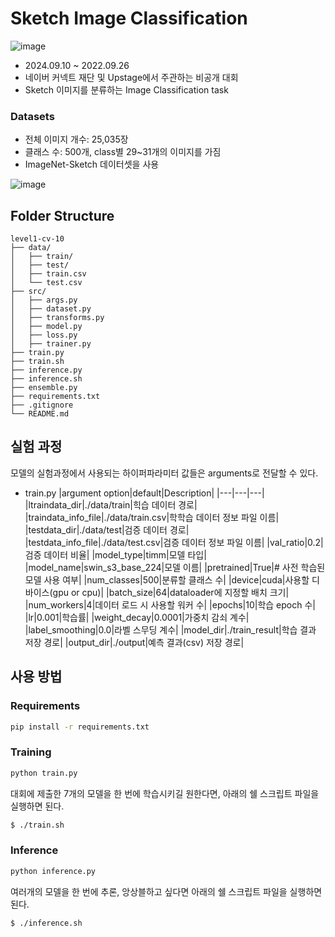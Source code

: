 # Sketch Image Classification
 
![image](https://github.com/user-attachments/assets/6240dc62-b3f1-40e1-9eb8-25f13f15112b)

- 2024.09.10 ~ 2022.09.26
- 네이버 커넥트 재단 및 Upstage에서 주관하는 비공개 대회
- Sketch 이미지를 분류하는 Image Classification task

### Datasets
- 전체 이미지 개수: 25,035장
- 클래스 수: 500개, class별 29~31개의 이미지를 가짐
- ImageNet-Sketch 데이터셋을 사용

![image](https://github.com/user-attachments/assets/62a9e117-f05d-4590-b01e-2cb73ad3bdfd)

## Folder Structure
```
level1-cv-10
├── data/
│   ├── train/
│   ├── test/
│   ├── train.csv
│   └── test.csv
├── src/
│   ├── args.py
│   ├── dataset.py
│   ├── transforms.py
│   ├── model.py
│   ├── loss.py
│   ├── trainer.py
├── train.py
├── train.sh
├── inference.py
├── inference.sh
├── ensemble.py
├── requirements.txt
├── .gitignore
└── README.md
```

## 실험 과정
모델의 실험과정에서 사용되는 하이퍼파라미터 값들은 arguments로 전달할 수 있다.

- train.py
    |argument option|default|Description|
    |---|---|---|
    |ltraindata_dir|./data/train|힉습 데이터 경로|
    |traindata_info_file|./data/train.csv|학학습 데이터 정보 파일 이름|
    |testdata_dir|./data/test|검증 데이터 경로|
    |testdata_info_file|./data/test.csv|검증 데이터 정보 파일 이름|
    |val_ratio|0.2|검증 데이터 비율|
    |model_type|timm|모델 타입|
    |model_name|swin_s3_base_224|모델 이름|
    |pretrained|True|# 사전 학습된 모델 사용 여부|
    |num_classes|500|분류할 클래스 수|
    |device|cuda|사용할 디바이스(gpu or cpu)|
    |batch_size|64|dataloader에 지정할 배치 크기|
    |num_workers|4|데이터 로드 시 사용할 워커 수|
    |epochs|10|학습 epoch 수|
    |lr|0.001|학습률|
    |weight_decay|0.0001|가중치 감쇠 계수|
    |label_smoothing|0.0|라벨 스무딩 계수|
    |model_dir|./train_result|학습 결과 저장 경로|
    |output_dir|./output|예측 결과(csv) 저장 경로|



## 사용 방법
### Requirements
```bash
pip install -r requirements.txt
```

### Training
```bash
python train.py
```

대회에 제출한 7개의 모델을 한 번에 학습시키길 원한다면, 아래의 쉘 스크립트 파일을 실행하면 된다.
```sh
$ ./train.sh
```

### Inference
```bash
python inference.py
```

여러개의 모델을 한 번에 추론, 앙상블하고 싶다면 아래의 쉘 스크립트 파일을 실행하면 된다.
```sh
$ ./inference.sh
```